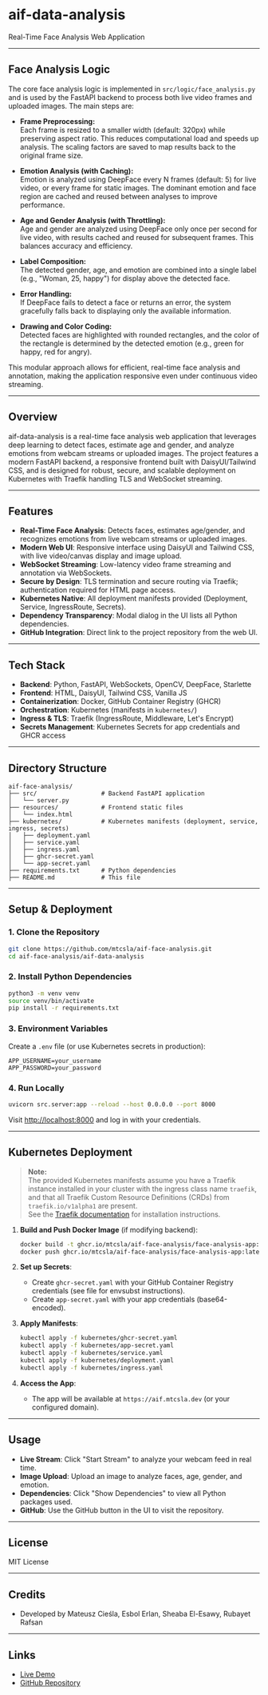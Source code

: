 # aif-data-analysis

Real-Time Face Analysis Web Application

---

## Face Analysis Logic

The core face analysis logic is implemented in `src/logic/face_analysis.py` and is used by the FastAPI backend to process both live video frames and uploaded images. The main steps are:

- **Frame Preprocessing:**  
  Each frame is resized to a smaller width (default: 320px) while preserving aspect ratio. This reduces computational load and speeds up analysis. The scaling factors are saved to map results back to the original frame size.

- **Emotion Analysis (with Caching):**  
  Emotion is analyzed using DeepFace every N frames (default: 5) for live video, or every frame for static images. The dominant emotion and face region are cached and reused between analyses to improve performance.

- **Age and Gender Analysis (with Throttling):**  
  Age and gender are analyzed using DeepFace only once per second for live video, with results cached and reused for subsequent frames. This balances accuracy and efficiency.

- **Label Composition:**  
  The detected gender, age, and emotion are combined into a single label (e.g., "Woman, 25, happy") for display above the detected face.

- **Error Handling:**  
  If DeepFace fails to detect a face or returns an error, the system gracefully falls back to displaying only the available information.

- **Drawing and Color Coding:**  
  Detected faces are highlighted with rounded rectangles, and the color of the rectangle is determined by the detected emotion (e.g., green for happy, red for angry).

This modular approach allows for efficient, real-time face analysis and annotation, making the application responsive even under continuous video streaming.

---

## Overview

aif-data-analysis is a real-time face analysis web application that leverages deep learning to detect faces, estimate age and gender, and analyze emotions from webcam streams or uploaded images. The project features a modern FastAPI backend, a responsive frontend built with DaisyUI/Tailwind CSS, and is designed for robust, secure, and scalable deployment on Kubernetes with Traefik handling TLS and WebSocket streaming.

---

## Features

- **Real-Time Face Analysis**: Detects faces, estimates age/gender, and recognizes emotions from live webcam streams or uploaded images.
- **Modern Web UI**: Responsive interface using DaisyUI and Tailwind CSS, with live video/canvas display and image upload.
- **WebSocket Streaming**: Low-latency video frame streaming and annotation via WebSockets.
- **Secure by Design**: TLS termination and secure routing via Traefik; authentication required for HTML page access.
- **Kubernetes Native**: All deployment manifests provided (Deployment, Service, IngressRoute, Secrets).
- **Dependency Transparency**: Modal dialog in the UI lists all Python dependencies.
- **GitHub Integration**: Direct link to the project repository from the web UI.

---

## Tech Stack

- **Backend**: Python, FastAPI, WebSockets, OpenCV, DeepFace, Starlette
- **Frontend**: HTML, DaisyUI, Tailwind CSS, Vanilla JS
- **Containerization**: Docker, GitHub Container Registry (GHCR)
- **Orchestration**: Kubernetes (manifests in `kubernetes/`)
- **Ingress & TLS**: Traefik (IngressRoute, Middleware, Let's Encrypt)
- **Secrets Management**: Kubernetes Secrets for app credentials and GHCR access

---

## Directory Structure

```
aif-face-analysis/
├── src/                  # Backend FastAPI application
│   └── server.py
├── resources/            # Frontend static files
│   └── index.html
├── kubernetes/           # Kubernetes manifests (deployment, service, ingress, secrets)
│   ├── deployment.yaml
│   ├── service.yaml
│   ├── ingress.yaml
│   ├── ghcr-secret.yaml
│   └── app-secret.yaml
├── requirements.txt      # Python dependencies
├── README.md             # This file
```

---

## Setup & Deployment

### 1. Clone the Repository

```bash
git clone https://github.com/mtcsla/aif-face-analysis.git
cd aif-face-analysis/aif-data-analysis
```

### 2. Install Python Dependencies

```bash
python3 -m venv venv
source venv/bin/activate
pip install -r requirements.txt
```

### 3. Environment Variables

Create a `.env` file (or use Kubernetes secrets in production):

```
APP_USERNAME=your_username
APP_PASSWORD=your_password
```

### 4. Run Locally

```bash
uvicorn src.server:app --reload --host 0.0.0.0 --port 8000
```

Visit [http://localhost:8000](http://localhost:8000) and log in with your credentials.

---

## Kubernetes Deployment

> **Note:**  
> The provided Kubernetes manifests assume you have a Traefik instance installed in your cluster with the ingress class name `traefik`, and that all Traefik Custom Resource Definitions (CRDs) from `traefik.io/v1alpha1` are present.  
> See the [Traefik documentation](https://doc.traefik.io/traefik/getting-started/install-traefik/) for installation instructions.

1. **Build and Push Docker Image** (if modifying backend):

   ```bash
   docker build -t ghcr.io/mtcsla/aif-face-analysis/face-analysis-app:latest .
   docker push ghcr.io/mtcsla/aif-face-analysis/face-analysis-app:latest
   ```

2. **Set up Secrets**:

   - Create `ghcr-secret.yaml` with your GitHub Container Registry credentials (see file for envsubst instructions).
   - Create `app-secret.yaml` with your app credentials (base64-encoded).

3. **Apply Manifests**:

   ```bash
   kubectl apply -f kubernetes/ghcr-secret.yaml
   kubectl apply -f kubernetes/app-secret.yaml
   kubectl apply -f kubernetes/service.yaml
   kubectl apply -f kubernetes/deployment.yaml
   kubectl apply -f kubernetes/ingress.yaml
   ```

4. **Access the App**:

   - The app will be available at `https://aif.mtcsla.dev` (or your configured domain).

---

## Usage

- **Live Stream**: Click "Start Stream" to analyze your webcam feed in real time.
- **Image Upload**: Upload an image to analyze faces, age, gender, and emotion.
- **Dependencies**: Click "Show Dependencies" to view all Python packages used.
- **GitHub**: Use the GitHub button in the UI to visit the repository.

---

## License

MIT License

---

## Credits

- Developed by Mateusz Cieśla, Esbol Erlan, Sheaba El-Esawy, Rubayet Rafsan

---

## Links

- [Live Demo](https://aif.mtcsla.dev)
- [GitHub Repository](https://github.com/mtcsla/aif-face-analysis)
